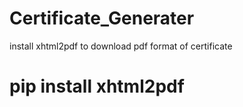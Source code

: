 # Certificate_Generater
install xhtml2pdf to download pdf format of certificate
# pip install xhtml2pdf
